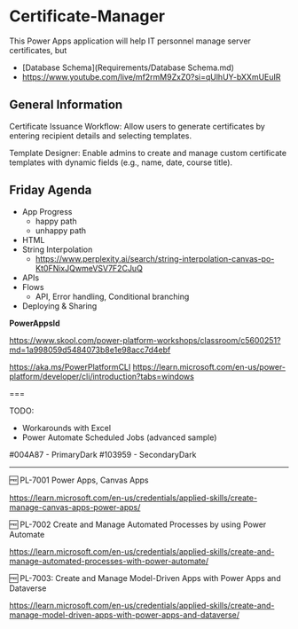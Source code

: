 # Certificate-Manager

This Power Apps application will help IT personnel manage server certificates, but 

- [Database Schema](Requirements/Database Schema.md)
- https://www.youtube.com/live/mf2rmM9ZxZ0?si=qUlhUY-bXXmUEuIR

## General Information

Certificate Issuance Workflow: Allow users to generate certificates by entering recipient details and selecting templates.

Template Designer: Enable admins to create and manage custom certificate templates with dynamic fields (e.g., name, date, course title).

## Friday Agenda

- App Progress
    - happy path 
    - unhappy path
- HTML 
- String Interpolation 
    - https://www.perplexity.ai/search/string-interpolation-canvas-po-Kt0FNixJQwmeVSV7F2CJuQ
- APIs
- Flows
    - API, Error handling, Conditional branching
- Deploying & Sharing


__PowerAppsId__

https://www.skool.com/power-platform-workshops/classroom/c5600251?md=1a998059d5484073b8e1e98acc7d4ebf

https://aka.ms/PowerPlatformCLI
https://learn.microsoft.com/en-us/power-platform/developer/cli/introduction?tabs=windows

===

TODO:
- Workarounds with Excel
- Power Automate Scheduled Jobs (advanced sample)

#004A87 - PrimaryDark
#103959 - SecondaryDark

---

🆓 PL-7001 Power Apps, Canvas Apps 

https://learn.microsoft.com/en-us/credentials/applied-skills/create-manage-canvas-apps-power-apps/

🆓 PL-7002 Create and Manage Automated Processes by using Power Automate

https://learn.microsoft.com/en-us/credentials/applied-skills/create-and-manage-automated-processes-with-power-automate/

🆓 PL-7003: Create and Manage Model-Driven Apps with Power Apps and Dataverse

https://learn.microsoft.com/en-us/credentials/applied-skills/create-and-manage-model-driven-apps-with-power-apps-and-dataverse/